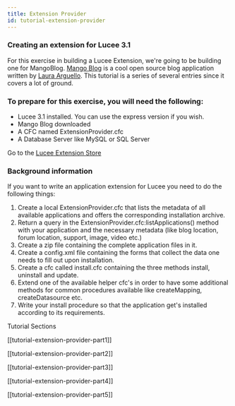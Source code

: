 ```yaml
---
title: Extension Provider
id: tutorial-extension-provider
---
```


### Creating an extension for Lucee 3.1 ###

For this exercise in building a Lucee Extension, we're going to be building one for MangoBlog. [Mango Blog](http://www.mangoblog.org/) is a cool open source blog application written by [Laura Arguello](http://www.asfusion.com/). This tutorial is a series of several entries since it covers a lot of ground.

### To prepare for this exercise, you will need the following: ###

* Lucee 3.1 installed. You can use the express version if you wish.
* Mango Blog downloaded
* A CFC named ExtensionProvider.cfc
* A Database Server like MySQL or SQL Server

Go to the [Lucee Extension Store](http://www.getrailo.org/index.cfm/extensions)

### Background information ###

If you want to write an application extension for Lucee you need to do the following things:

1. Create a local ExtensionProvider.cfc that lists the metadata of all available applications and offers the corresponding installation archive.
1. Return a query in the ExtensionProvider.cfc:listApplications() method with your application and the necessary metadata (like blog location, forum location, support, image, video etc.)
1. Create a zip file containing the complete application files in it.
1. Create a config.xml file containing the forms that collect the data one needs to fill out upon installation.
1. Create a cfc called install.cfc containing the three methods install, uninstall and update.
1. Extend one of the available helper cfc's in order to have some additional methods for common procedures available like createMapping, createDatasource etc.
1. Write your install procedure so that the application get's installed according to its requirements.

Tutorial Sections

[[tutorial-extension-provider-part1]]

[[tutorial-extension-provider-part2]]

[[tutorial-extension-provider-part3]]

[[tutorial-extension-provider-part4]]

[[tutorial-extension-provider-part5]]
